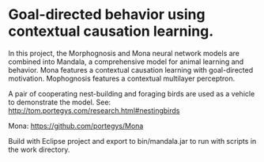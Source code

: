# Goal-directed behavior using contextual causation learning.

In this project, the Morphognosis and Mona neural network models are combined into
Mandala, a comprehensive model for animal learning and behavior.
Mona features a contextual causation learning with goal-directed motivation.
Mophognosis features a contextual multilayer perceptron.

A pair of cooperating nest-building and foraging birds are used as a vehicle to demonstrate
the model. See: http://tom.portegys.com/research.html#nestingbirds

Mona:
https://github.com/portegys/Mona

Build with Eclipse project and export to bin/mandala.jar to run with scripts in the work directory.

